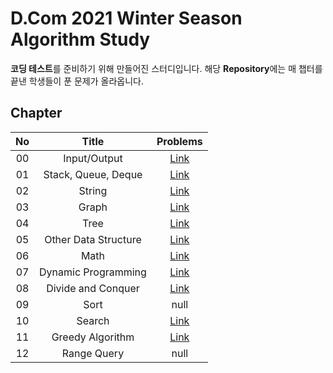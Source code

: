 # D.Com 2021 Winter Season Algorithm Study
**코딩 테스트**를 준비하기 위해 만들어진 스터디입니다. 해당 **Repository**에는 매 챕터를 끝낸 학생들이 푼 문제가 올라옵니다.

## Chapter
| No  |        Title        |                              Problems                               |
| :-: | :-----------------: | :----------------------------------------------------------------: | 
| 00  |    Input/Output      |[Link](https://www.acmicpc.net/workbook/view/5634)|
| 01  | Stack, Queue, Deque  |[Link](https://www.acmicpc.net/workbook/view/6616)|
| 02  |       String         |[Link](https://www.acmicpc.net/workbook/view/6617)|
| 03  |       Graph          |[Link](https://www.acmicpc.net/workbook/view/6729)| 
| 04  |        Tree          |[Link](https://www.acmicpc.net/workbook/view/6760)| 
| 05  | Other Data Structure |[Link](https://www.acmicpc.net/workbook/view/6842)| 
| 06  |         Math         |[Link](https://www.acmicpc.net/workbook/view/6863)| 
| 07  | Dynamic Programming  |[Link](https://www.acmicpc.net/workbook/view/6864)| 
| 08  |  Divide and Conquer  |[Link](https://www.acmicpc.net/workbook/view/6951)| 
| 09  |        Sort          |null| 
| 10  |       Search         |[Link](https://www.acmicpc.net/workbook/view/7019)|
| 11  |   Greedy Algorithm   |[Link](https://www.acmicpc.net/workbook/view/7084)|
| 12  |     Range Query      |null| 
